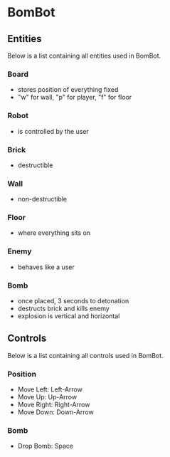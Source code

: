 # BomBot



## Entities

Below is a list containing all entities used in BomBot.

### Board

- stores position of everything fixed
- "w" for wall, "p" for player, "f" for floor

### Robot

- is controlled by the user

### Brick

- destructible

### Wall

- non-destructible

### Floor

- where everything sits on

### Enemy

- behaves like a user

### Bomb

- once placed, 3 seconds to detonation
- destructs brick and kills enemy
- explosion is vertical and horizontal

## Controls

Below is a list containing all controls used in BomBot.

### Position

- Move Left: Left-Arrow
- Move Up: Up-Arrow
- Move Right: Right-Arrow
- Move Down: Down-Arrow

### Bomb

- Drop Bomb: Space



